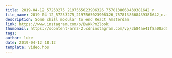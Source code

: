 ```yaml
---
title: 2019-04-12_57253275_2197565023906326_7578138668439381642_n
file_name: 2019-04-12_57253275_2197565023906326_7578138668439381642_n.mp4
description: Some chill modular to end React Amsterdam
link: https://www.instagram.com/p/BwKkPm2look
thumbnail: https://scontent-arn2-2.cdninstagram.com/vp/3b84ae41f8a08ad5a1d35dc20caf31d9/5CBBBEF2/t51.2885-15/e35/s240x240/56461172_281514206106140_1459889251607260877_n.jpg?_nc_ht=scontent-arn2-2.cdninstagram.com
tags: 
author: luke
date: 2019-04-12 18:12
template: video.hbs
---
```

